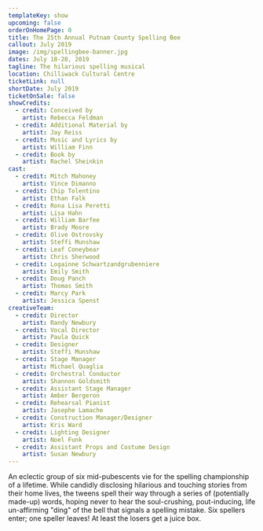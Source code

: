 ```yaml
---
templateKey: show
upcoming: false
orderOnHomePage: 0
title: The 25th Annual Putnam County Spelling Bee
callout: July 2019
image: /img/spellingbee-banner.jpg
dates: July 18-28, 2019
tagline: The hilarious spelling musical
location: Chilliwack Cultural Centre
ticketLink: null
shortDate: July 2019
ticketOnSale: false
showCredits:
  - credit: Conceived by
    artist: Rebecca Feldman
  - credit: Additional Material by
    artist: Jay Reiss
  - credit: Music and Lyrics by
    artist: William Finn
  - credit: Book by
    artist: Rachel Sheinkin
cast:
  - credit: Mitch Mahoney
    artist: Vince Dimanno
  - credit: Chip Tolentino
    artist: Ethan Falk
  - credit: Rona Lisa Peretti
    artist: Lisa Hahn
  - credit: William Barfee
    artist: Brady Moore
  - credit: Olive Ostrovsky
    artist: Steffi Munshaw
  - credit: Leaf Coneybear
    artist: Chris Sherwood
  - credit: Logainne Schwartzandgrubenniere
    artist: Emily Smith
  - credit: Doug Panch
    artist: Thomas Smith
  - credit: Marcy Park
    artist: Jessica Spenst
creativeTeam:
  - credit: Director
    artist: Randy Newbury
  - credit: Vocal Director
    artist: Paula Quick
  - credit: Designer
    artist: Steffi Munshaw
  - credit: Stage Manager
    artist: Michael Quaglia
  - credit: Orchestral Conductor
    artist: Shannon Goldsmith
  - credit: Assistant Stage Manager
    artist: Amber Bergeron
  - credit: Rehearsal Pianist
    artist: Jasephe Lamache
  - credit: Construction Manager/Designer
    artist: Kris Ward
  - credit: Lighting Designer
    artist: Noel Funk
  - credit: Assistant Props and Costume Design
    artist: Susan Newbury
---
```


An eclectic group of six mid-pubescents vie for the spelling championship of a lifetime. While candidly disclosing hilarious and touching stories from their home lives, the tweens spell their way through a series of (potentially made-up) words, hoping never to hear the soul-crushing, pout-inducing, life un-affirming "ding" of the bell that signals a spelling mistake. Six spellers enter; one speller leaves! At least the losers get a juice box.

